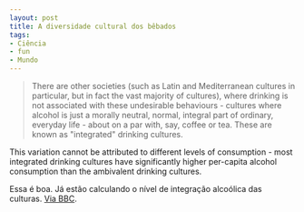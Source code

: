 ```yaml
---
layout: post
title: A diversidade cultural dos bêbados
tags:
- Ciência
- fun
- Mundo
---
```


> There are other societies (such as Latin and Mediterranean cultures in particular, but in fact the vast majority of cultures), where drinking is not associated with these undesirable behaviours - cultures where alcohol is just a morally neutral, normal, integral part of ordinary, everyday life - about on a par with, say, coffee or tea. These are known as "integrated" drinking cultures.

This variation cannot be attributed to different levels of consumption - most integrated drinking cultures have significantly higher per-capita alcohol consumption than the ambivalent drinking cultures.

Essa é boa. Já estão calculando o nível de integração alcoólica das culturas. [Via BBC](http://www.bbc.co.uk/news/magazine-15265317).
